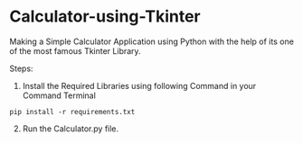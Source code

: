 # Calculator-using-Tkinter

Making a Simple Calculator Application using Python with the help of its one of the most famous Tkinter Library.

Steps:

1. Install the Required Libraries using following Command in your Command Terminal
~~~
pip install -r requirements.txt
~~~
2. Run the Calculator.py file.
